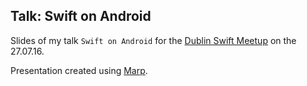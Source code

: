 ## Talk: Swift on Android
Slides of my talk `Swift on Android` for the [Dublin Swift Meetup](http://www.meetup.com/Dublin-Swift-Meetup/) on the 27.07.16.

Presentation created using [Marp](https://yhatt.github.io/marp/).